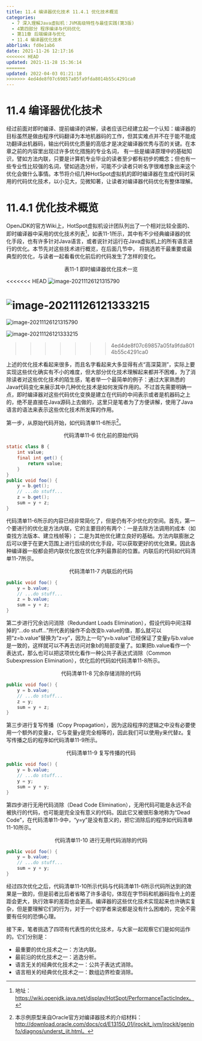 ```yaml
---
title: 11.4 编译器优化技术 11.4.1 优化技术概览
categories: 
  - 7 深入理解Java虛拟机：JVM高级特性与最佳实践(第3版)
  - 4第四部分 程序编译与代码优化
  - 第11章 后端编译与优化
  - 11.4 编译器优化技术
abbrlink: fd0e1ab6
date: 2021-11-26 12:17:16
<<<<<<< HEAD
updated: 2021-11-28 15:36:14
=======
updated: 2022-04-03 01:21:18
>>>>>>> 4ed4de8f07c69857a05fa9fda8014b55c4291ca0
---
```

# 11.4 编译器优化技术
经过前面对即时编译、提前编译的讲解，读者应该已经建立起一个认知：编译器的目标虽然是做由程序代码翻译为本地机器码的工作，但其实难点并不在于能不能成功翻译出机器码，输出代码优化质量的高低才是决定编译器优秀与否的关键。在本章之前的内容里出现过许多优化措施的专业名词， 有一些是编译原理中的基础知识，譬如方法内联，只要是计算机专业毕业的读者至少都有初步的概念；但也有一些专业性比较强的名词，譬如逃逸分析，可能不少读者只听名字很难想象出来这个优化会做什么事情。本节将介绍几种HotSpot虚拟机的即时编译器在生成代码时采用的代码优化技术，以小见大，见微知著，让读者对编译器代码优化有整体理解。

# 11.4.1 优化技术概览
OpenJDK的官方Wiki上，HotSpot虚拟机设计团队列出了一个相对比较全面的、即时编译器中采用的优化技术列表[^1]，如表11-1所示，其中有不少经典编译器的优化手段，也有许多针对Java语言，或者说针对运行在Java虚拟机上的所有语言进行的优化。本节先对这些技术进行概览，在后面几节中， 将挑选若干最重要或最典型的优化，与读者一起看看优化前后的代码发生了怎样的变化。

<center>表11-1 即时编译器优化技术一览</center>

<<<<<<< HEAD
![image-20211126121315790](https://raw.githubusercontent.com/lanlan2017/images/master/Blog/Sum/20211126121316.png)

![image-20211126121333215](https://raw.githubusercontent.com/lanlan2017/images/master/Blog/Sum/20211126121333.png)
=======
![image-20211126121315790](https://gitee.com/XiaoLan223/images/raw/master/Blog/Sum/20211126121316.png)

![image-20211126121333215](https://gitee.com/XiaoLan223/images/raw/master/Blog/Sum/20211126121333.png)
>>>>>>> 4ed4de8f07c69857a05fa9fda8014b55c4291ca0

上述的优化技术看起来很多，而且名字看起来大多显得有点“高深莫测”，实际上要实现这些优化确实有不小的难度，但大部分优化技术理解起来都并不困难，为了消除读者对这些优化技术的陌生感，笔者举一个最简单的例子：通过大家熟悉的Java代码变化来展示其中几种优化技术是如何发挥作用的。不过首先需要明确一点，即时编译器对这些代码优化变换是建立在代码的中间表示或者是机器码之上的，绝不是直接在Java源码上去做的，这里只是笔者为了方便讲解，使用了Java语言的语法来表示这些优化技术所发挥的作用。

第一步，从原始代码开始，如代码清单11-6所示[^2]。

<center>代码清单11-6 优化前的原始代码</center>

```java
static class B {
    int value;
    final int get() {
        return value;
    }
}
public void foo() {
    y = b.get();
    // ...do stuff... 
    z = b.get();
    sum = y + z;
}
```
代码清单11-6所示的内容已经非常简化了，但是仍有不少优化的空间。首先，第一个要进行的优化是方法内联，它的主要目的有两个：一是去除方法调用的成本（如查找方法版本、建立栈帧等）； 二是为其他优化建立良好的基础。方法内联膨胀之后可以便于在更大范围上进行后续的优化手段，可以获取更好的优化效果。因此各种编译器一般都会把内联优化放在优化序列最靠前的位置。内联后的代码如代码清单11-7所示。

<center>代码清单11-7 内联后的代码</center>

```java
public void foo() {
    y = b.value;
    // ...do stuff... 
    z = b.value;
    sum = y + z;
}
```

第二步进行冗余访问消除（Redundant Loads Elimination），假设代码中间注释掉的“…do stuff…”所代表的操作不会改变b.value的值，那么就可以把“z=b.value”替换为“z=y”，因为上一句“y=b.value”已经保证了变量y与b.value是一致的，这样就可以不再去访问对象b的局部变量了。如果把b.value看作一个表达式，那么也可以把这项优化看作一种公共子表达式消除（Common Subexpression Elimination），优化后的代码如代码清单11-8所示。

<center>代码清单11-8 冗余存储消除的代码</center>

```java
public void foo() {
    y = b.value;
    // ...do stuff... 
    z = y;
    sum = y + z;
}
```
第三步进行复写传播（Copy Propagation），因为这段程序的逻辑之中没有必要使用一个额外的变量z，它与变量y是完全相等的，因此我们可以使用y来代替z。复写传播之后的程序如代码清单11-9所示。

<center>代码清单11-9 复写传播的代码</center>

```java
public void foo() {
    y = b.value;
    // ...do stuff... 
    y = y;
    sum = y + y;
}
```
第四步进行无用代码消除（Dead Code Elimination），无用代码可能是永远不会被执行的代码，也可能是完全没有意义的代码。因此它又被很形象地称为“Dead Code”，在代码清单11-9中，“y=y”是没有意义的，把它消除后的程序如代码清单11-10所示。

<center>代码清单11-10 进行无用代码消除的代码</center>

```java
public void foo() {
    y = b.value;
    // ...do stuff... 
    sum = y + y;
}
```
经过四次优化之后，代码清单11-10所示代码与代码清单11-6所示代码所达到的效果是一致的，但是前者比后者省略了许多语句，体现在字节码和机器码指令上的差距会更大，执行效率的差距也会更高。编译器的这些优化技术实现起来也许确实复杂，但是要理解它们的行为，对于一个初学者来说都是没有什么困难的，完全不需要有任何的恐惧心理。

接下来，笔者挑选了四项有代表性的优化技术，与大家一起观察它们是如何运作的。它们分别是：

- 最重要的优化技术之一：方法内联。
- 最前沿的优化技术之一：逃逸分析。
- 语言无关的经典优化技术之一：公共子表达式消除。
- 语言相关的经典优化技术之一：数组边界检查消除。

[^1]: 地址：https://wiki.openjdk.java.net/display/HotSpot/PerformanceTacticIndex。 
[^2]: 本示例原型来自Oracle官方对编译器技术的介绍材料： http://download.oracle.com/docs/cd/E13150_01/jrockit_jvm/jrockit/geninfo/diagnos/underst_jit.html。
